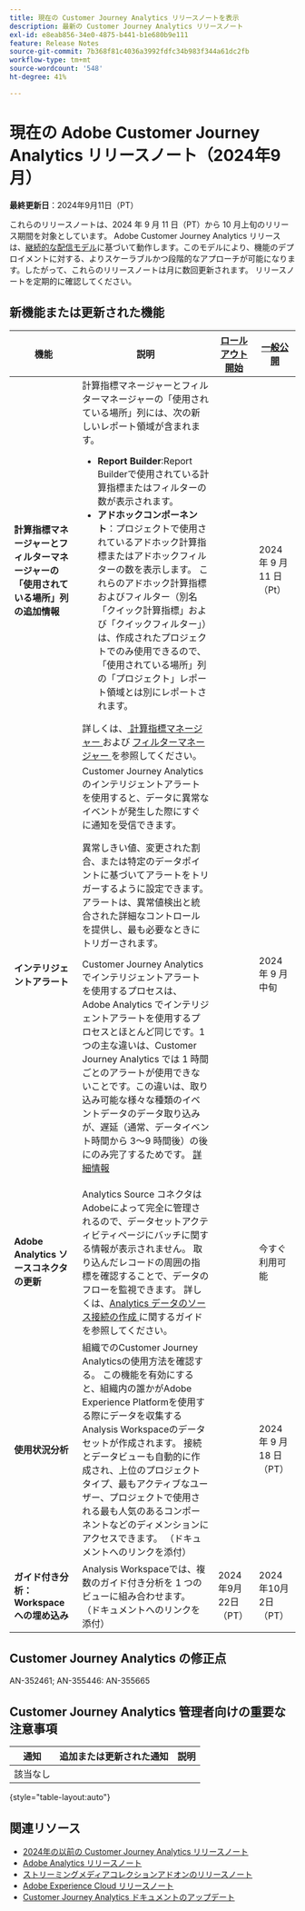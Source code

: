 ```yaml
---
title: 現在の Customer Journey Analytics リリースノートを表示
description: 最新の Customer Journey Analytics リリースノート
exl-id: e8eab856-34e0-4875-b441-b1e680b9e111
feature: Release Notes
source-git-commit: 7b368f81c4036a3992fdfc34b983f344a61dc2fb
workflow-type: tm+mt
source-wordcount: '548'
ht-degree: 41%

---
```


# 現在の Adobe Customer Journey Analytics リリースノート（2024年9月）

**最終更新日**：2024年9月11日（PT）

これらのリリースノートは、2024 年 9 月 11 日（PT）から 10 月上旬のリリース期間を対象としています。 Adobe Customer Journey Analytics リリースは、[継続的な配信モデル](releases.md)に基づいて動作します。このモデルにより、機能のデプロイメントに対する、よりスケーラブルかつ段階的なアプローチが可能になります。したがって、これらのリリースノートは月に数回更新されます。 リリースノートを定期的に確認してください。

## 新機能または更新された機能

| 機能 | 説明 | [ロールアウト開始](releases.md) | [一般公開](releases.md) |
| ----------- | ---------- | ------- | ---- |
| **計算指標マネージャーとフィルターマネージャーの「使用されている場所」列の追加情報** | 計算指標マネージャーとフィルターマネージャーの「使用されている場所」列には、次の新しいレポート領域が含まれます。<ul><li>**Report Builder**:Report Builderで使用されている計算指標またはフィルターの数が表示されます。</li><li>**アドホックコンポーネント**：プロジェクトで使用されているアドホック計算指標またはアドホックフィルターの数を表示します。 これらのアドホック計算指標およびフィルター（別名「クイック計算指標」および「クイックフィルター」）は、作成されたプロジェクトでのみ使用できるので、「使用されている場所」列の「プロジェクト」レポート領域とは別にレポートされます。</li></ul>詳しくは、[ 計算指標マネージャー ](https://experienceleague.adobe.com/en/docs/analytics-platform/using/cja-components/cja-calcmetrics/cm-workflow/cm-manager) および [ フィルターマネージャー ](https://experienceleague.adobe.com/en/docs/analytics-platform/using/cja-components/cja-filters/manage-filters) を参照してください。 |  | 2024 年 9 月 11 日（Pt） |
| **インテリジェントアラート** | Customer Journey Analytics のインテリジェントアラートを使用すると、データに異常なイベントが発生した際にすぐに通知を受信できます。<p>異常しきい値、変更された割合、または特定のデータポイントに基づいてアラートをトリガーするように設定できます。アラートは、異常値検出と統合された詳細なコントロールを提供し、最も必要なときにトリガーされます。</p><p>Customer Journey Analytics でインテリジェントアラートを使用するプロセスは、Adobe Analytics でインテリジェントアラートを使用するプロセスとほとんど同じです。1 つの主な違いは、Customer Journey Analytics では 1 時間ごとのアラートが使用できないことです。この違いは、取り込み可能な様々な種類のイベントデータのデータ取り込みが、遅延（通常、データイベント時間から 3～9 時間後）の後にのみ完了するためです。 [詳細情報](https://experienceleague.adobe.com/en/docs/analytics-platform/using/cja-workspace/c-intelligent-alerts/intellligent-alerts) |  | 2024 年 9 月中旬 |
| **Adobe Analytics ソースコネクタの更新** | Analytics Source コネクタはAdobeによって完全に管理されるので、データセットアクティビティページにバッチに関する情報が表示されません。 取り込んだレコードの周囲の指標を確認することで、データのフローを監視できます。 詳しくは、[Analytics データのソース接続の作成 ](https://experienceleague.adobe.com/en/docs/experience-platform/sources/ui-tutorials/create/adobe-applications/analytics) に関するガイドを参照してください。 |  | 今すぐ利用可能 |
| **使用状況分析** | 組織でのCustomer Journey Analyticsの使用方法を確認する。 この機能を有効にすると、組織内の誰かがAdobe Experience Platformを使用する際にデータを収集するAnalysis Workspaceのデータセットが作成されます。 接続とデータビューも自動的に作成され、上位のプロジェクトタイプ、最もアクティブなユーザー、プロジェクトで使用される最も人気のあるコンポーネントなどのディメンションにアクセスできます。 （ドキュメントへのリンクを添付） |  | 2024 年 9 月 18 日（PT） |
| **ガイド付き分析：Workspaceへの埋め込み** | Analysis Workspaceでは、複数のガイド付き分析を 1 つのビューに組み合わせます。 （ドキュメントへのリンクを添付） | 2024年9月22日（PT） | 2024年10月2日（PT） |


## Customer Journey Analytics の修正点

AN-352461; AN-355446: AN-355665

## Customer Journey Analytics 管理者向けの重要な注意事項

| 通知 | 追加または更新された通知 | 説明 |
| --- | --- | --- |
| 該当なし | | |

{style="table-layout:auto"}

## 関連リソース

* [2024年の以前の Customer Journey Analytics リリースノート](/help/release-notes/2024.md)
* [Adobe Analytics リリースノート](https://experienceleague.adobe.com/docs/analytics/release-notes/latest.html?lang=ja)
* [ストリーミングメディアコレクションアドオンのリリースノート](https://experienceleague.adobe.com/docs/media-analytics/using/additional-resources/release-notes.html?lang=ja)
* [Adobe Experience Cloud リリースノート](https://experienceleague.adobe.com/docs/release-notes/experience-cloud/current.html?lang=ja)
* [Customer Journey Analytics ドキュメントのアップデート](/help/release-notes/doc-changes.md)
